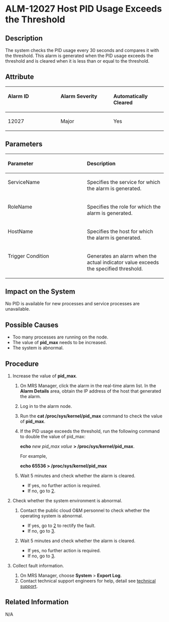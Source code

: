 # ALM-12027 Host PID Usage Exceeds the Threshold<a name="EN-US_TOPIC_0125375586"></a>

## Description<a name="s70db578ac1dc4ff09cb6f3aaddad4194"></a>

The system checks the PID usage every 30 seconds and compares it with the threshold. This alarm is generated when the PID usage exceeds the threshold and is cleared when it is less than or equal to the threshold.

## Attribute<a name="s96c31792562e45289dd16ab6bdd9d171"></a>

<a name="t18a90597435246b3984d50140b236fee"></a>
<table><thead align="left"><tr id="r9e00ef2cac4e4cba907c398e2c271cb1"><th class="cellrowborder" valign="top" width="33.33333333333333%" id="mcps1.1.4.1.1"><p id="en-us_topic_0035509085_p319458681142"><a name="en-us_topic_0035509085_p319458681142"></a><a name="en-us_topic_0035509085_p319458681142"></a><strong id="en-us_topic_0035509085_b190773561142"><a name="en-us_topic_0035509085_b190773561142"></a><a name="en-us_topic_0035509085_b190773561142"></a>Alarm ID</strong></p>
</th>
<th class="cellrowborder" valign="top" width="33.33333333333333%" id="mcps1.1.4.1.2"><p id="en-us_topic_0035509085_p17620221142"><a name="en-us_topic_0035509085_p17620221142"></a><a name="en-us_topic_0035509085_p17620221142"></a><strong id="en-us_topic_0035509085_b158582011142"><a name="en-us_topic_0035509085_b158582011142"></a><a name="en-us_topic_0035509085_b158582011142"></a>Alarm Severity</strong></p>
</th>
<th class="cellrowborder" valign="top" width="33.33333333333333%" id="mcps1.1.4.1.3"><p id="en-us_topic_0035509085_p94458961142"><a name="en-us_topic_0035509085_p94458961142"></a><a name="en-us_topic_0035509085_p94458961142"></a><strong id="en-us_topic_0035509085_b179042071142"><a name="en-us_topic_0035509085_b179042071142"></a><a name="en-us_topic_0035509085_b179042071142"></a>Automatically Cleared</strong></p>
</th>
</tr>
</thead>
<tbody><tr id="r2f5258e49cd54736be704fe594eac656"><td class="cellrowborder" valign="top" width="33.33333333333333%" headers="mcps1.1.4.1.1 "><p id="en-us_topic_0035509085_p330474251142"><a name="en-us_topic_0035509085_p330474251142"></a><a name="en-us_topic_0035509085_p330474251142"></a>12027</p>
</td>
<td class="cellrowborder" valign="top" width="33.33333333333333%" headers="mcps1.1.4.1.2 "><p id="en-us_topic_0035509085_p595957381142"><a name="en-us_topic_0035509085_p595957381142"></a><a name="en-us_topic_0035509085_p595957381142"></a>Major</p>
</td>
<td class="cellrowborder" valign="top" width="33.33333333333333%" headers="mcps1.1.4.1.3 "><p id="en-us_topic_0035509085_p625254351142"><a name="en-us_topic_0035509085_p625254351142"></a><a name="en-us_topic_0035509085_p625254351142"></a>Yes</p>
</td>
</tr>
</tbody>
</table>

## Parameters<a name="se034e3e220ab4d2ea41649d1fe464f3c"></a>

<a name="tc88a51409c2d4479b7e7940529cb391d"></a>
<table><thead align="left"><tr id="r62f0da56d08347be8aaedc14d33bd1b9"><th class="cellrowborder" valign="top" width="50%" id="mcps1.1.3.1.1"><p id="en-us_topic_0035509085_p170342011142"><a name="en-us_topic_0035509085_p170342011142"></a><a name="en-us_topic_0035509085_p170342011142"></a><strong id="a8e8ebffbf79947d38d4fd0fae3d01a56"><a name="a8e8ebffbf79947d38d4fd0fae3d01a56"></a><a name="a8e8ebffbf79947d38d4fd0fae3d01a56"></a>Parameter</strong></p>
</th>
<th class="cellrowborder" valign="top" width="50%" id="mcps1.1.3.1.2"><p id="en-us_topic_0035509085_p27933851142"><a name="en-us_topic_0035509085_p27933851142"></a><a name="en-us_topic_0035509085_p27933851142"></a><strong id="en-us_topic_0035509085_b251404671142"><a name="en-us_topic_0035509085_b251404671142"></a><a name="en-us_topic_0035509085_b251404671142"></a>Description</strong></p>
</th>
</tr>
</thead>
<tbody><tr id="r17d742d972a04238b07dbbfac2c97d2e"><td class="cellrowborder" valign="top" width="50%" headers="mcps1.1.3.1.1 "><p id="en-us_topic_0035509085_p66807661142"><a name="en-us_topic_0035509085_p66807661142"></a><a name="en-us_topic_0035509085_p66807661142"></a>ServiceName</p>
</td>
<td class="cellrowborder" valign="top" width="50%" headers="mcps1.1.3.1.2 "><p id="en-us_topic_0035509085_p42711391142"><a name="en-us_topic_0035509085_p42711391142"></a><a name="en-us_topic_0035509085_p42711391142"></a>Specifies the service for which the alarm is generated.</p>
</td>
</tr>
<tr id="re66c0306bb4949ea98fcbb94cb7245ad"><td class="cellrowborder" valign="top" width="50%" headers="mcps1.1.3.1.1 "><p id="en-us_topic_0035509085_p266527471142"><a name="en-us_topic_0035509085_p266527471142"></a><a name="en-us_topic_0035509085_p266527471142"></a>RoleName</p>
</td>
<td class="cellrowborder" valign="top" width="50%" headers="mcps1.1.3.1.2 "><p id="en-us_topic_0035509085_p113889311142"><a name="en-us_topic_0035509085_p113889311142"></a><a name="en-us_topic_0035509085_p113889311142"></a>Specifies the role for which the alarm is generated.</p>
</td>
</tr>
<tr id="r3e792645a73545c6ad027814468dbb39"><td class="cellrowborder" valign="top" width="50%" headers="mcps1.1.3.1.1 "><p id="en-us_topic_0035509085_p481406441142"><a name="en-us_topic_0035509085_p481406441142"></a><a name="en-us_topic_0035509085_p481406441142"></a>HostName</p>
</td>
<td class="cellrowborder" valign="top" width="50%" headers="mcps1.1.3.1.2 "><p id="en-us_topic_0035509085_p70781201142"><a name="en-us_topic_0035509085_p70781201142"></a><a name="en-us_topic_0035509085_p70781201142"></a>Specifies the host for which the alarm is generated.</p>
</td>
</tr>
<tr id="ra93a853099a7430bacc036a18546e2f8"><td class="cellrowborder" valign="top" width="50%" headers="mcps1.1.3.1.1 "><p id="en-us_topic_0035509085_p596761811142"><a name="en-us_topic_0035509085_p596761811142"></a><a name="en-us_topic_0035509085_p596761811142"></a>Trigger Condition</p>
</td>
<td class="cellrowborder" valign="top" width="50%" headers="mcps1.1.3.1.2 "><p id="en-us_topic_0035509085_p19325271142"><a name="en-us_topic_0035509085_p19325271142"></a><a name="en-us_topic_0035509085_p19325271142"></a>Generates an alarm when the actual indicator value exceeds the specified threshold.</p>
</td>
</tr>
</tbody>
</table>

## Impact on the System<a name="s4d2d965176eb40fc8c54bbd89434d084"></a>

No PID is available for new processes and service processes are unavailable.

## Possible Causes<a name="se1116715a56e457dbce69d4443edf00f"></a>

-   Too many processes are running on the node.
-   The value of  **pid\_max**  needs to be increased.
-   The system is abnormal.

## Procedure<a name="sbf4375a924ca47528982057cf574d886"></a>

1.  Increase the value of  **pid\_max**.
    1.  On MRS Manager, click the alarm in the real-time alarm list. In the  **Alarm Details**  area, obtain the IP address of the host that generated the alarm.
    2.  Log in to the alarm node.
    3.  Run the  **cat /proc/sys/kernel/pid\_max** command to check the value of **pid\_max**.
    4.  If the PID usage exceeds the threshold, run the following command to double the value of pid\_max:

        **echo** _new pid\_max value_ **\> /proc/sys/kernel/pid\_max**.

        For example,

        **echo 65536 \> /proc/sys/kernel/pid\_max**

    5.  Wait 5 minutes and check whether the alarm is cleared.
        -   If yes, no further action is required.
        -   If no, go to  [2](#lb927f76fec0e471aaafc4093ee7c3292).

2.  <a name="lb927f76fec0e471aaafc4093ee7c3292"></a>Check whether the system environment is abnormal.
    1.  Contact the public cloud O&M personnel to check whether the operating system is abnormal.
        -   If yes, go to  [2](#lb927f76fec0e471aaafc4093ee7c3292)  to rectify the fault.
        -   If no, go to  [3](#l11c567f522484296803c67e563136e4d).

    2.  Wait 5 minutes and check whether the alarm is cleared.
        -   If yes, no further action is required.
        -   If no, go to  [3](#l11c567f522484296803c67e563136e4d).

3.  <a name="l11c567f522484296803c67e563136e4d"></a>Collect fault information.
    1.  On MRS Manager, choose  **System**  \>  **Export Log**.
    2.  Contact technical support engineers for help, detail see  [technical support](https://docs.otc.t-systems.com/en-us/public/learnmore.html).


## **Related Information**<a name="s3f7eb020b98343cf8bd98d808eb693cb"></a>

N/A

